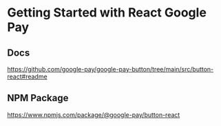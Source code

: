 # Getting Started with React Google Pay

## Docs
https://github.com/google-pay/google-pay-button/tree/main/src/button-react#readme

## NPM Package
https://www.npmjs.com/package/@google-pay/button-react
